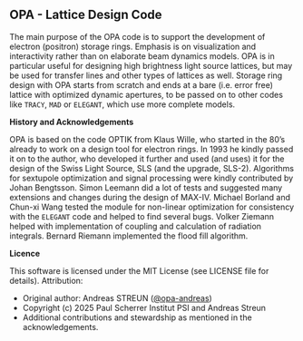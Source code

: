 ## OPA -  Lattice Design Code 

The main purpose of the OPA code is to support the development of electron (positron) storage rings. Emphasis is on visualization and interactivity rather than on elaborate beam dynamics models.
OPA is in particular useful for designing high brightness light source lattices, but may be used for transfer lines and other types of lattices as well.
Storage ring design with OPA starts from scratch and ends at a bare (i.e. error free) lattice with optimized dynamic apertures, to be passed on to other codes like `TRACY`, `MAD` or `ELEGANT`, which use more complete models.

**History and Acknowledgements**

OPA is based on the code OPTIK from Klaus Wille, who started in the 80’s already to work on a design tool for electron rings.
In 1993 he kindly passed it on to the author, who developed it further and used (and uses) it for the design of the Swiss Light Source, SLS (and the upgrade, SLS-2).
Algorithms for sextupole optimization and signal processing were kindly contributed by Johan Bengtsson.
Simon Leemann did a lot of tests and suggested many extensions and changes during the design of MAX-IV.
Michael Borland and Chun-xi Wang tested the module for non-linear optimization for consistency with the `ELEGANT` code and helped to find several bugs.
Volker Ziemann helped with implementation of coupling and calculation of radiation integrals.
Bernard Riemann implemented the flood fill algorithm.

**Licence**

This software is licensed under the MIT License (see LICENSE file for details).
Attribution:
- Original author: Andreas STREUN ([@opa-andreas](https://github.com/opa-andreas))
- Copyright (c) 2025 Paul Scherrer Institut PSI and Andreas Streun
- Additional contributions and stewardship as mentioned in the acknowledgements.

